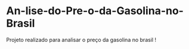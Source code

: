 # An-lise-do-Pre-o-da-Gasolina-no-Brasil
Projeto realizado para analisar o preço da gasolina no brasil ! 

